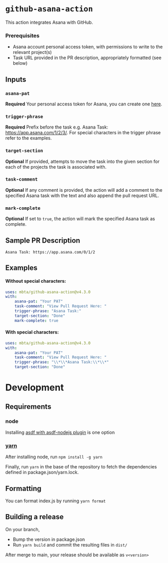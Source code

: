 # `github-asana-action`

This action integrates Asana with GitHub.

### Prerequisites

-   Asana account personal access token, with permissions to write to the relevant project(s)
-   Task URL provided in the PR description, appropriately formatted (see below)

## Inputs

### `asana-pat`

**Required** Your personal access token for Asana, you can create one [here](https://developers.asana.com/docs/#authentication-basics).

### `trigger-phrase`

**Required** Prefix before the task e.g. Asana Task: https://app.asana.com/1/2/3/. For special characters in the trigger phrase refer to the examples.

### `target-section`

**Optional** If provided, attempts to move the task into the given section for each of the projects the task is associated with.

### `task-comment`

**Optional** If any comment is provided, the action will add a comment to the specified Asana task with the text and also append the pull request URL.

### `mark-complete`

**Optional** If set to `true`, the action will mark the specified Asana task as complete.

## Sample PR Description

`Asana Task: https://app.asana.com/0/1/2`

## Examples

#### Without special characters:

```yaml
uses: mbta/github-asana-action@v4.3.0
with:
    asana-pat: "Your PAT"
    task-comment: "View Pull Request Here: "
    trigger-phrase: "Asana Task:"
    target-section: "Done"
    mark-complete: true
```

#### With special characters:

```yaml
uses: mbta/github-asana-action@v4.3.0
with:
    asana-pat: "Your PAT"
    task-comment: "View Pull Request Here: "
    trigger-phrase: "\\*\\*Asana Task:\\*\\*"
    target-section: "Done"
```

# Development

## Requirements
### node
Installing [asdf with asdf-nodejs plugin](https://github.com/asdf-vm/asdf-nodejs) is one option

### [yarn](https://classic.yarnpkg.com/lang/en/docs/install/#mac-stable)
After installing node, run `npm install -g yarn`

Finally, run `yarn` in the base of the repository to fetch the dependencies defined in package.json/yarn.lock.

## Formatting
You can format index.js by running `yarn format`

## Building a release
On your branch,
* Bump the version in package.json
* Run `yarn build` and commit the resulting files in `dist/`

After merge to main, your release should be available as `v<version>`
